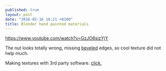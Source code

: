 ```yaml
---
published: true
layout: post
date: "2016-02-16 16:21 +0100"
title: Blender hand painted materials
---
```




<https://www.youtube.com/watch?v=GzJO6sizYjY>

The nut looks totally wrong, missing [beveled](https://commons.wikimedia.org/wiki/File:M4_Inbusschraube_focusstacked.jpg#/media/File:M4_Inbusschraube_focusstacked.jpg) edges, so cool texture did not help much.

Making textures with 3rd party software. [click.](http://www.blenderguru.com/tutorials/the-secrets-of-realistic-texturing/)
